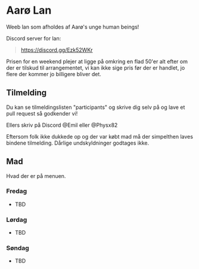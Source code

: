 # Aarø Lan 

Weeb lan som afholdes af Aarø's unge human beings!

Discord server for lan:
> https://discord.gg/Ezk52WKr

Prisen for en weekend plejer at ligge på omkring en flad 50'er alt efter om der er tilskud til arrangementet, vi kan ikke sige pris før der er handlet, jo flere der kommer jo billigere bliver det.

## Tilmelding
Du kan se tilmeldingslisten "participants" og skrive dig selv på og lave et pull request så godkender vi!


Ellers skriv på Discord @Emil eller @Physx82

Eftersom folk ikke dukkede op og der var købt mad må der simpelthen laves bindene tilmelding. Dårlige 
undskyldninger godtages ikke.

## Mad

Hvad der er på menuen.

### Fredag
- TBD

### Lørdag
- TBD

### Søndag
- TBD

